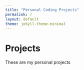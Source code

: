 ```yaml
---
title: "Personal Coding Projects"
permalink: /
layout: default
theme: jekyll-theme-minimal
---
```


# Projects

These are my personal projects
